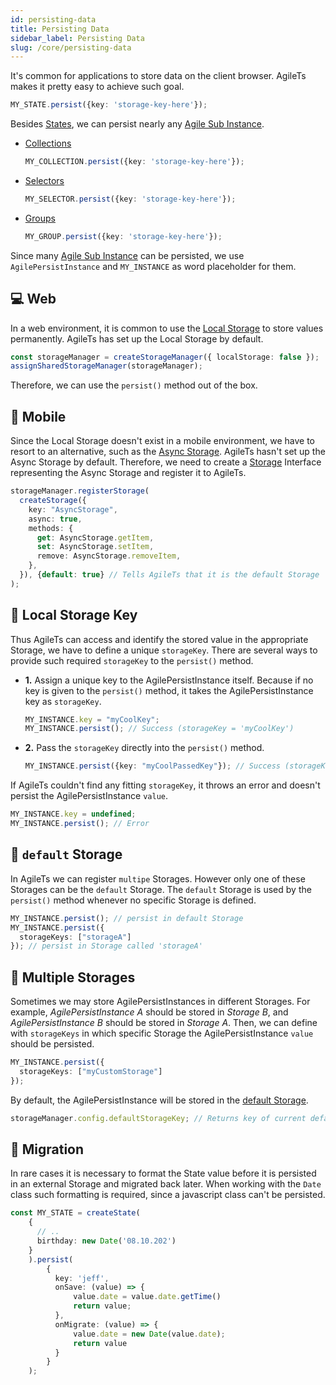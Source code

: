 ```yaml
---
id: persisting-data
title: Persisting Data
sidebar_label: Persisting Data
slug: /core/persisting-data
---
```


It's common for applications to store data on the client browser.
AgileTs makes it pretty easy to achieve such goal.
```ts
MY_STATE.persist({key: 'storage-key-here'});
```
Besides [States](../state/Introduction.md), we can persist nearly any [Agile Sub Instance](../../../../main/Introduction.md#agile-sub-instance).
- [Collections](../collection/Introduction.md)
  ```ts
  MY_COLLECTION.persist({key: 'storage-key-here'});
  ```
- [Selectors](../collection/selector/Introduction.md)
  ```ts
  MY_SELECTOR.persist({key: 'storage-key-here'});
  ```
- [Groups](../collection/group/Introduction.md)
  ```ts
  MY_GROUP.persist({key: 'storage-key-here'});
  ```
  
Since many [Agile Sub Instance](../../../../main/Introduction.md#agile-sub-instance) can be persisted, 
we use `AgilePersistInstance` and `MY_INSTANCE` as word placeholder for them.

## 💻 Web
In a web environment, it is common to use the [Local Storage](https://www.w3schools.com/html/html5_webstorage.asp) to store values permanently.
AgileTs has set up the Local Storage by default.
```ts {1}
const storageManager = createStorageManager({ localStorage: false });
assignSharedStorageManager(storageManager);
```
Therefore, we can use the `persist()` method out of the box.

## 📱 Mobile
Since the Local Storage doesn't exist in a mobile environment,
we have to resort to an alternative, such as the [Async Storage](https://reactnative.dev/docs/asyncstorage).
AgileTs hasn't set up the Async Storage by default.
Therefore, we need to create a [Storage](../storage/Introduction.md) Interface representing the Async Storage
and register it to AgileTs.
```ts {3-9}
storageManager.registerStorage(
  createStorage({
    key: "AsyncStorage",
    async: true,
    methods: {
      get: AsyncStorage.getItem,
      set: AsyncStorage.setItem,
      remove: AsyncStorage.removeItem,
    },
  }), {default: true} // Tells AgileTs that it is the default Storage
);
```

## 🔑 Local Storage Key
Thus AgileTs can access and identify the stored value in the appropriate Storage,
we have to define a unique `storageKey`.
There are several ways to provide such required `storageKey` to the `persist()` method.

- **1.** Assign a unique key to the AgilePersistInstance itself.
  Because if no key is given to the `persist()` method,
  it takes the AgilePersistInstance key as `storageKey`.
  ```ts {2}
  MY_INSTANCE.key = "myCoolKey";
  MY_INSTANCE.persist(); // Success (storageKey = 'myCoolKey')
  ```
- **2.** Pass the `storageKey` directly into the `persist()` method.
  ```ts {1}
  MY_INSTANCE.persist({key: "myCoolPassedKey"}); // Success (storageKey = 'myCoolPassedKey')
  ```

If AgileTs couldn't find any fitting `storageKey`,
it throws an error and doesn't persist the AgilePersistInstance `value`.
```ts {2}
MY_INSTANCE.key = undefined;
MY_INSTANCE.persist(); // Error
```

## 💾 `default` Storage
In AgileTs we can register `multipe` Storages. However only one of these Storages can be the `default` Storage.
The `default` Storage is used by the `persist()` method whenever no specific Storage is defined.
```ts {1}
MY_INSTANCE.persist(); // persist in default Storage
MY_INSTANCE.persist({
  storageKeys: ["storageA"]
}); // persist in Storage called 'storageA'
```

## 📝 Multiple Storages
Sometimes we may store AgilePersistInstances in different Storages.
For example, _AgilePersistInstance A_ should be stored in _Storage B_, and _AgilePersistInstance B_ should be stored in _Storage A_.
Then, we can define with `storageKeys` in which specific Storage the AgilePersistInstance `value` should be persisted.
```ts {2}
MY_INSTANCE.persist({
  storageKeys: ["myCustomStorage"]
});
```
By default, the AgilePersistInstance will be stored in the [default Storage](#-default-storage).
```ts
storageManager.config.defaultStorageKey; // Returns key of current default Storage
```

## 🌈 Migration

In rare cases it is necessary to format the State value 
before it is persisted in an external Storage and migrated back later. 
When working with the `Date` class such formatting is required,
since a javascript class can't be persisted.
```ts
const MY_STATE = createState(
    {
      // ..
      birthday: new Date('08.10.202')
    }
    ).persist(
        {
          key: 'jeff', 
          onSave: (value) => {
              value.date = value.date.getTime()
              return value;
          },
          onMigrate: (value) => {
              value.date = new Date(value.date);
              return value
          }
        }
    );
```

